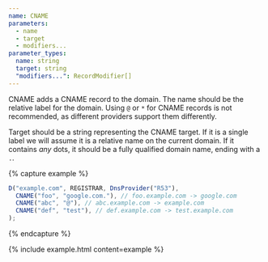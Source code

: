 ```yaml
---
name: CNAME
parameters:
  - name
  - target
  - modifiers...
parameter_types:
  name: string
  target: string
  "modifiers...": RecordModifier[]
---
```


CNAME adds a CNAME record to the domain. The name should be the relative label for the domain.
Using `@` or `*` for CNAME records is not recommended, as different providers support them differently.

Target should be a string representing the CNAME target. If it is a single label we will assume it is a relative name on the current domain. If it contains *any* dots, it should be a fully qualified domain name, ending with a `.`.

{% capture example %}
```js
D("example.com", REGISTRAR, DnsProvider("R53"),
  CNAME("foo", "google.com."), // foo.example.com -> google.com
  CNAME("abc", "@"), // abc.example.com -> example.com
  CNAME("def", "test"), // def.example.com -> test.example.com
);
```
{% endcapture %}

{% include example.html content=example %}
